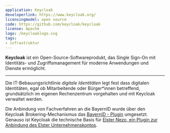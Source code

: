 ```yaml
---
application: Keycloak
developerlink: https://www.keycloak.org/
licensingmodel: open source
code: https://github.com/keycloak/keycloak
license: Apache
logo: /keycloaklogo.svg
tags:
- infrastruktur
---
```


__Keycloak__ ist ein Open-Source-Softwareprodukt, das Single Sign-On mit Identitäts- und Zugriffsmanagement für moderne Anwendungen und Dienste ermöglicht.

---

Die IT-Bebauungsrichtlinie *digitale Identitäten* legt fest dass digitalen Identitäten, egal ob Mitarbeitende oder Bürger*innen betreffend, grundsätzlich im eigenen Rechenzentrum vorgehalten und mit Keycloak verwaltet werden.

Die Anbindung von Fachverfahren an die BayernID wurde über den Keycloak Brokering-Mechanismus das [BayernID - Plugin](bayernid-plugin) umgesetzt.
Genauso ist Keycloak die technische Basis für [Elster Nezo, ein Plugin zur Anbindung des Elster Unternehmenskontos](elster-nezo_plugin).
